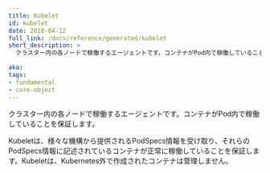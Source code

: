 ```yaml
---
title: Kubelet
id: kubelet
date: 2018-04-12
full_link: /docs/reference/generated/kubelet
short_description: >
  クラスター内の各ノードで稼働するエージェントです。コンテナがPod内で稼働していることを保証します。

aka: 
tags:
- fundamental
- core-object
---
```

 クラスター内の各ノードで稼働するエージェントです。コンテナがPod内で稼働していることを保証します。

<!--more--> 

Kubeletは、様々な機構から提供されるPodSpecs情報を受け取り、それらのPodSpecs情報に記述されているコンテナが正常に稼働していることを保証します。Kubeletは、Kubernetes外で作成されたコンテナは管理しません。

